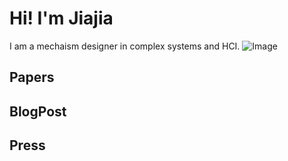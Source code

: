 # Hi! I'm Jiajia

I am a mechaism designer in complex systems and HCI.
![Image](https://i.imgur.com/1WxmYC5.jpg)

## Papers

## BlogPost

## Press

